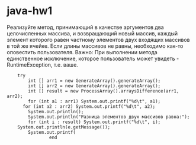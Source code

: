 # java-hw1
Реализуйте метод, принимающий в качестве аргументов два целочисленных массива, и возвращающий новый массив, каждый элемент которого равен частному элементов двух входящих массивов в той же ячейке. Если длины массивов не равны, необходимо как-то оповестить пользователя. Важно: При выполнении метода единственное исключение, которое пользователь может увидеть - RuntimeException, т.е. ваше.


		try 
			int [] arr1 = new GenerateArray().generateArray();
			int [] arr2 = new GenerateArray().generateArray();
			int [] result = new ProcessArray().arraysDifference(arr1, arr2);
			for (int a1 : arr1) System.out.printf("%d\t", a1);
		  for (int a2 : arr2) System.out.printf("%d\t", a2);
			System.out.println();
			System.out.println("Разница элементов двух массивов равна:");
			for (int i : result) System.out.printf("%d\t", i);
	    System.out.println(e.getMessage());
			System.out.printf(
					end
